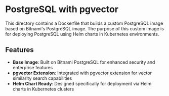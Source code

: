 # PostgreSQL with pgvector

This directory contains a Dockerfile that builds a custom PostgreSQL image based on Bitnami's PostgreSQL image. The purpose of this custom image is for deploying PostgreSQL using Helm charts in Kubernetes environments.

## Features

- **Base Image**: Built on Bitnami PostgreSQL for enhanced security and enterprise features
- **pgvector Extension**: Integrated with pgvector extension for vector similarity search capabilities
- **Helm Chart Ready**: Designed specifically for deployment via Helm charts in Kubernetes clusters
